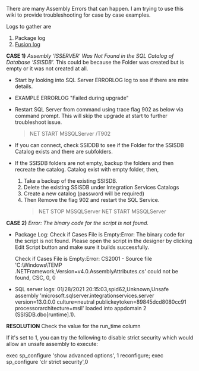 There are many Assembly Errors that can happen.  I am trying to use this wiki to provide troubleshooting for case by case examples.

Logs to gather are
1) Package log
2) [Fusion log](https://supportability.visualstudio.com/Big%20Data/_wiki/wikis/Big-Data.wiki/446939/Fusion-logs
) 

**CASE 1)** _Assembly ‘ISSERVER’ Was Not Found in the SQL Catalog of Database ‘SSISDB’._  This could be because the Folder was created but is empty or it was not created at all.

- Start by looking into SQL Server ERRORLOG log to see if there are mire details.

- EXAMPLE ERRORLOG "Failed during upgrade"

- Restart SQL Server from command using trace flag 902 as below via command prompt.  This will skip the upgrade at start to further troubleshoot issue.
     >NET START MSSQLServer /T902

- If you can connect, check SSIDDB to see if the Folder for the SSISDB Catalog exists and there are subfolders. 

- If the SSISDB folders are not empty, backup the folders and then recreate the catalog.
Catalog exist with empty folder, then,
    1. Take a backup of the existing SSISDB.
    2. Delete the existing SSISDB under Integration Services Catalogs
    3. Create a new catalog (password will be required)
    4. Then Remove the flag 902 and restart the SQL Service.
        > NET STOP MSSQLServer
        > NET START MSSQLServer

**CASE 2)** _Error: The binary code for the script is not found._

- Package Log:
Check if Cases File is Empty:Error: The binary code for the
script is not found. Please open the script in the designer
by clicking Edit Script button and make sure it builds
successfully.

   Check if Cases File is Empty:Error: CS2001 - Source file
'C:\Windows\TEMP
\.NETFramework,Version=v4.0.AssemblyAttributes.cs'
could not be found, CSC, 0, 0

- SQL server logs:
   01/28/2021 20:15:03,spid62,Unknown,Unsafe assembly 'microsoft.sqlserver.integrationservices.server<c/> version=13.0.0.0<c/> culture=neutral<c/> publickeytoken=89845dcd8080cc91<c/> processorarchitecture=msil' loaded into appdomain 2 (SSISDB.dbo[runtime].1).

**RESOLUTION**
​Check the value for the run_time column

If it's set to 1, you can try the following to disable strict security which would allow an unsafe assembly to execute:

exec sp_configure 'show advanced options', 1
reconfigure;
exec sp_configure 'clr strict security',0